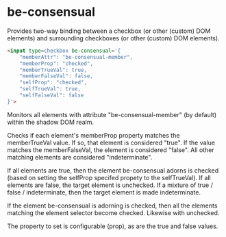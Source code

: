 # be-consensual

Provides two-way binding between a checkbox (or other (custom) DOM elements) and surrounding checkboxes (or other (custom) DOM elements).

```html
<input type=checkbox be-consensual='{
    "memberAttr": "be-consensual-member",
    "memberProp": "checked",
    "memberTrueVal": true,
    "memberFalseVal": false,
    "selfProp": "checked",
    "selfTrueVal": true,
    "selfFalseVal": false
}'>
```

Monitors all elements with attribute "be-consensual-member" (by default) within the shadow DOM realm.

Checks if each element's memberProp property matches the memberTrueVal value.   If so, that element is considered "true".  If the value matches the memberFalseVal, the element is considered "false".  All other matching elements are considered "indeterminate".

If all elements are true, then the element be-consensual adorns is checked (based on setting the selfProp specifed propety to the selfTrueVal).  If all elements are false, the target element is unchecked.  If a mixture of true / false / indeterminate, then the target element is made indeterminate.

If the element be-consensual is adorning is checked, then all the elements matching the element selector become checked.  Likewise with unchecked.

The property to set is configurable (prop), as are the true and false values.

